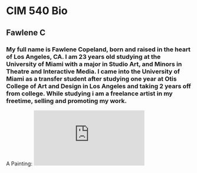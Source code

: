 # CIM 540 Bio
## Fawlene C


### My full name is Fawlene Copeland, born and raised in the heart of Los Angeles, CA. I am 23 years old studying at the University of Miami with a major in Studio Art, and Minors in Theatre and Interactive Media. I came into the University of Miami as a transfer student after studying one year at Otis College of Art and Design in Los Angeles and taking 2 years off from college. While studying i am a freelance artist in my freetime, selling and promoting my work.  


A Painting: ![painting](http://fawlc.com/paintings.html)





